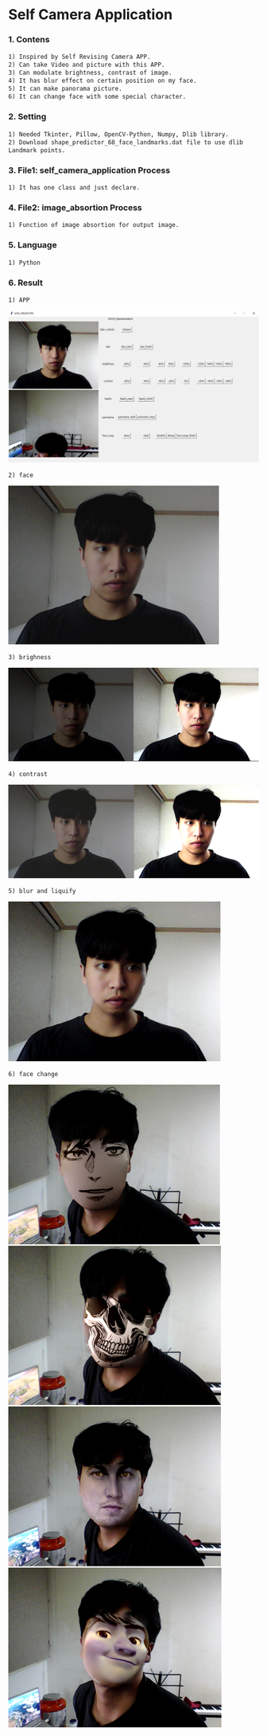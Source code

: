 # Self Camera Application

### 1. Contens  
    1) Inspired by Self Revising Camera APP.  
    2) Can take Video and picture with this APP.  
    3) Can modulate brightness, contrast of image.  
    4) It has blur effect on certain position on my face.  
    5) It can make panorama picture.  
    6) It can change face with some special character.  

### 2. Setting  
    1) Needed Tkinter, Pillow, OpenCV-Python, Numpy, Dlib library. 
    2) Download shape_predictor_68_face_landmarks.dat file to use dlib Landmark points.  

### 3. File1: self_camera_application Process
    1) It has one class and just declare.

### 4. File2: image_absortion Process
    1) Function of image absortion for output image.  

### 5. Language  
    1) Python  

### 6. Result  
    1) APP
![APP](./data/app.png)  

    2) face  
![face](./data/face.png)  
    
    3) brighness
![face_brightness-40](./data/brightness.png)  

    4) contrast
![regional_naver](./data/contrast.png)   

    5) blur and liquify
![regional_naver](./data/blur_and_liquify.png)  

    6) face change
![regional_naver](./data/todraw.png)  
![regional_naver](./data/toskull.png)  
![regional_naver](./data/todicafrio.png)  
![regional_naver](./data/todisney.png)